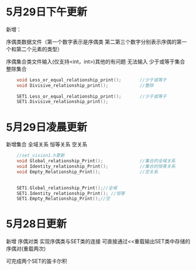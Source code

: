 # 5月29日下午更新
新增：

序偶类数据文件（第一个数字表示是序偶类 第二第三个数字分别表示序偶的第一个和第二个元素的类型）

序偶集合类文件输入(仅支持<int，int>)其他的有问题 无法输入
少于或等于集合
整除集合
```.cpp
    void Less_or_equal_relationship_print();       //少于或等于
    void Divisive_relationship_print();            //整除
    
    SET1.Less_or_equal_relationship_print();       //少于或等于   
    SET1.Divisive_relationship_print();
```

# 5月29日凌晨更新
新增集合 全域关系 恒等关系 空关系
```.cpp
    //set_vision1.h更新
    void Global_relationship_Print();              //集合的全域关系
    void Identity_relationship_Print();            //集合的恒等关系
    void Empty_Relationship_Print();               //空关系
    

    SET1.Global_relationship_Print();//全域
    SET1.Identity_relationship_Print(); //恒等
    SET1.Empty_Relationship_Print();//空
```
# 5月28日更新

新增 序偶对类 实现序偶类与SET类的连接 可直接通过<<重载输出SET类中存储的序偶对(重载两次)

可完成两个SET的笛卡尔积
